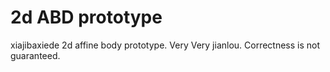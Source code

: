 # 2d ABD prototype

xiajibaxiede 2d affine body prototype.
Very Very jianlou.
Correctness is not guaranteed.